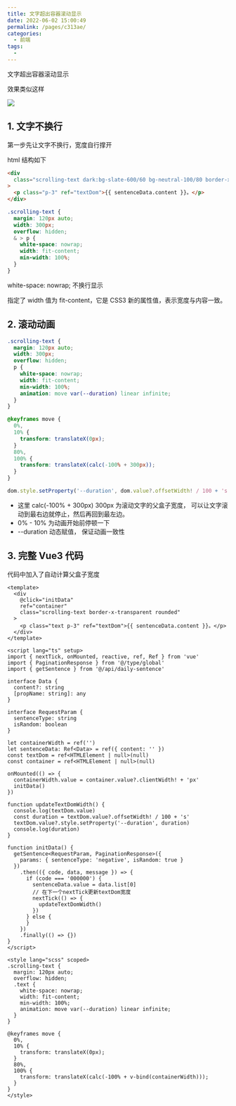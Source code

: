 ```yaml
---
title: 文字超出容器滚动显示
date: 2022-06-02 15:00:49
permalink: /pages/c313ae/
categories:
  - 前端
tags:
  - 
---
```

文字超出容器滚动显示

效果类似这样

![](https://gcy-1306312261.cos.ap-chengdu.myqcloud.com/blog/Jun-02-2022-15-03-27.gif)

## 1. 文字不换行

第一步先让文字不换行，宽度自行撑开

html 结构如下

```html
<div
  class="scrolling-text dark:bg-slate-600/60 bg-neutral-100/80 border-x-transparent rounded"
>
  <p class="p-3" ref="textDom">{{ sentenceData.content }}。</p>
</div>
```

```css
.scrolling-text {
  margin: 120px auto;
  width: 300px;
  overflow: hidden;
  & > p {
    white-space: nowrap;
    width: fit-content;
    min-width: 100%;
  }
}
```

white-space: nowrap; 不换行显示

指定了 width 值为 fit-content，它是 CSS3 新的属性值，表示宽度与内容一致。

## 2. 滚动动画

```css
.scrolling-text {
  margin: 120px auto;
  width: 300px;
  overflow: hidden;
  p {
    white-space: nowrap;
    width: fit-content;
    min-width: 100%;
    animation: move var(--duration) linear infinite;
  }
}

@keyframes move {
  0%,
  10% {
    transform: translateX(0px);
  }
  80%,
  100% {
    transform: translateX(calc(-100% + 300px));
  }
}
```

```typescript
dom.style.setProperty('--duration', dom.value?.offsetWidth! / 100 + 's')
```

- 这里 calc(-100% + 300px) 300px 为滚动文字的父盒子宽度， 可以让文字滚动到最右边就停止，然后再回到最左边。
- 0% - 10% 为动画开始前停顿一下
- --duration 动态赋值， 保证动画一致性

## 3. 完整 Vue3 代码

代码中加入了自动计算父盒子宽度

```vue
<template>
  <div
    @click="initData"
    ref="container"
    class="scrolling-text border-x-transparent rounded"
  >
    <p class="text p-3" ref="textDom">{{ sentenceData.content }}。</p>
  </div>
</template>

<script lang="ts" setup>
import { nextTick, onMounted, reactive, ref, Ref } from 'vue'
import { PaginationResponse } from '@/type/global'
import { getSentence } from '@/api/daily-sentence'

interface Data {
  content?: string
  [propName: string]: any
}

interface RequestParam {
  sentenceType: string
  isRandom: boolean
}

let containerWidth = ref('')
let sentenceData: Ref<Data> = ref({ content: '' })
const textDom = ref<HTMLElement | null>(null)
const container = ref<HTMLElement | null>(null)

onMounted(() => {
  containerWidth.value = container.value?.clientWidth! + 'px'
  initData()
})

function updateTextDomWidth() {
  console.log(textDom.value)
  const duration = textDom.value?.offsetWidth! / 100 + 's'
  textDom.value?.style.setProperty('--duration', duration)
  console.log(duration)
}

function initData() {
  getSentence<RequestParam, PaginationResponse>({
    params: { sentenceType: 'negative', isRandom: true }
  })
    .then(({ code, data, message }) => {
      if (code === '000000') {
        sentenceData.value = data.list[0]
        // 在下一个nextTick更新textDom宽度
        nextTick(() => {
          updateTextDomWidth()
        })
      } else {
      }
    })
    .finally(() => {})
}
</script>

<style lang="scss" scoped>
.scrolling-text {
  margin: 120px auto;
  overflow: hidden;
  .text {
    white-space: nowrap;
    width: fit-content;
    min-width: 100%;
    animation: move var(--duration) linear infinite;
  }
}

@keyframes move {
  0%,
  10% {
    transform: translateX(0px);
  }
  80%,
  100% {
    transform: translateX(calc(-100% + v-bind(containerWidth)));
  }
}
</style>
```
